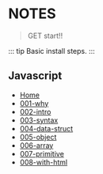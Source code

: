 # NOTES
> GET start!!

::: tip
Basic install steps.
:::

## Javascript
  - [Home](/)
  - [001-why](/javascript/001-why.md)
  - [002-intro](/javascript/002-intro.md)
  - [003-syntax](/javascript/003-syntax.md)
  - [004-data-struct](/javascript/004-data-struct.md)
  - [005-object](/javascript/005-object.md)
  - [006-array](/javascript/006-array.md)
  - [007-primitive](/javascript/007-primitive.md)
  - [008-with-html](/javascript/008-with-html.md)